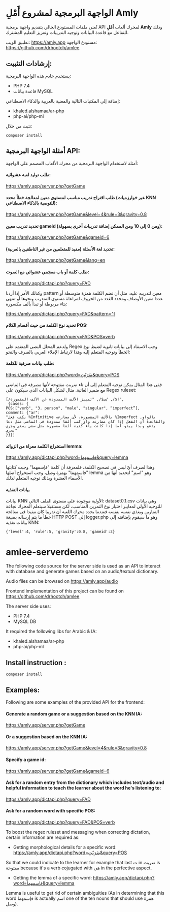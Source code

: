 # الواجهة البرمجية لمشروع أَمْلِ Amly
تُعنى ملفات المستودع الحالي بتقديم واجهة برمجية API لمحرك ألعاب **أمْلِ Amly** وذلك للتفاعل مع قاعدة البيانات وتوجيه التدريبات وتعزيز التعليم المشترك.

تطبيق الويب: https://amly.app
مستودع الواجهة: https://github.com/drhootch/amlee

##  إرشادات التثبيت:

يستخدم خادم هذه الواجهة البرمجية:
- PHP 7.4
- قاعدة بيانات MySQL

إضافة إلى المكتبات التالية والمعنية بالعربية والذكاء الاصطناعي:
- khaled.alshamaa/ar-php
- php-ai/php-ml

تثبت من خلال:
```
composer install
```

## أمثلة الواجهة البرمجية API:

أمثلة لاستخدام الواجهة البرمجية من محرك الألعاب المصمم على الواجهة:

#### طلب توليد لعبة عشوائية:
https://amly.app/server.php?getGame

#### طلب اقتراح تدريب مناسب لمستوى معين لمعالجة خطأ محدد (عبر خوارزميات KNN للتوصية بالذكاء الاصطناعي):
https://amly.app/server.php?getGame&level=4&rule=3&gravity=0.8


#### تحديد تدريب معين gameid (ومن 0 إلى 10 ومن الممكن إضافة تدريبات أخرى بسهولة):
https://amly.app/server.php?getGame&gameid=6

#### تحديد لغة الأسئلة (مفيد للمتعلمين من غير الناطقين بالعربية):
https://amly.app/server.php?getGame&lang=en

#### طلب كلمة أو باب معجمي عشوائي مع الصوت:
https://amly.app/dictapi.php?query=FAD

وكذلك الأمر إذا أردنا pattern معين لتدريبه عليه، مثل أن تضم الكلمة همزة متوسطة أو عددا معين الأوصاف ومحدد الغدد من الحروف لمراعاة مستوى المتدرب ونحوها أو تنتهي بتاء مربوطة أو تبدأ بألف مكسورة:

https://amly.app/dictapi.php?query=FAD&pattern=^إ

#### تحديد نوع الكلمة من حيث أقسام الكلام POS:
https://amly.app/dictapi.php?query=FAD&POS=verb


ولدعم المحلل النصي المعتمد على Regex وجب الاستناد إلى بيانات ثانوية لضبط نوع الخطأ وتوجيه المتعلم إليه وهذا لارتباط الإملاء العربي بالصرف والنحو:

#### طلب بيانات صرفية للكلمة:

https://amly.app/dictapi.php?word=ضَرَبْتِ&query=POS

ففي هذا المثال يمكن توجيه المتعلم إلى أن تاء ضربت مفتوحة لأنها مصرفة في الماضي مع ضمير الغائبة. مثال لشكل البيانات الذي سيكون على Regex ruleset:

```
[/ا$/, /ى$/, "تمييز الألف الممدودة عن الألف المقصورة",
 {cases: {
POS:["verb", "3. person", "male", "singular", “imperfect”],
comment: {"ar":
"يكتب فعل %Infinitive بالألف المقصورة، لأن مضارعه %Imperfect بالواو, والقاعدة أن الفعل إذا كان مضارعه واو كتب ألفا ممدودة في الماضي مثل دعا يدعو وبدا يبدو أما إذا كانت ياء كُتبت ألفا مقصورة مثل سقى يسقي وجرى يجري"
}}}]
```

#### استخراج الكلمة معراة من الزوائد lemma:

https://amly.app/dictapi.php?word=فاسمهما&query=lemma

وهذا لصرف أيّ لبس في تصحيح الكلمة، فلمعرفة أن كلمة "فإسمهما" وجبت كتابتها "فاسمهما" بهمزة وصل، وجب استخراج أصلها lemma وهو "اسم" لتحديد أنها من الأسماء العشرة وبذلك توجيه المتعلم لذلك.


#### بيانات التغذية
بيانات KNN الأولية موجودة على مستوى الملف التالي: dataset0.1.csv وهي بيانات للتوجيه الأولي لمعايير اختيار نوع التمرين المناسب، لكن مستقبلا سيتعلم المحرك نجاعة التمارين ويغذي نفسه بنفسه فعندما يحدد محرك اللعبة أن تدريبا كان مفيدا في معالجة خطأ ما يتم إرساله بصيغة HTTP POST إلى logger.php وهو ما سيقوم بإضافته إلى بيانات تغذية KNN:
```
{'level':4, 'rule':5, 'gravity':0.8, 'gameid':3}
```



# amlee-serverdemo
The following code source for the server side is used as an API to interact with database and generate games based on an audio/textual dictionary.

Audio files can be browsed on https://amly.app/audio

Frontend implementation of this project can be found on https://github.com/drhootch/amlee

The server side uses:
- PHP 7.4
- MySQL DB

It required the following libs for Arabic & IA:
- khaled.alshamaa/ar-php
- php-ai/php-ml

## Install instruction :
```
composer install
```

## Examples:

Following are some examples of the provided API for the frontend:

#### Generate a random game or a suggestion based on the KNN IA:

https://amly.app/server.php?getGame

#### Or a suggestion based on the KNN IA:
https://amly.app/server.php?getGame&level=4&rule=3&gravity=0.8

#### Specify a game id:
https://amly.app/server.php?getGame&gameid=6

#### Ask for a random entry from the dictionary which includes text/audio and helpful information to teach the learner about the word he's listening to:
https://amly.app/dictapi.php?query=FAD

#### Ask for a random word with specific POS:
https://amly.app/dictapi.php?query=FAD&POS=verb


To boost the regex ruleset and messaging when correcting dictation, certain information are required as:

- Getting morphological details for a specific word:
https://amly.app/dictapi.php?word=ضَرَبْتِ&query=POS

So that we could indicate to the learner for example that last ت in ضربت is مفتوحة because it's a verb cojugated with هي in the perfective aspect.

- Getting the lemma of a specific word:
https://amly.app/dictapi.php?word=فاسمهما&query=lemma

Lemma is useful to get rid of certain ambiguities (As in determining that this word فإسمهما is actually اسم one of the ten nouns that should use همزة وصل).
